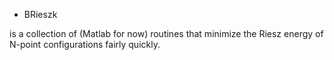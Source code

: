 * BRieszk

is a collection of (Matlab for now) routines that minimize the Riesz energy of N-point configurations fairly quickly.
